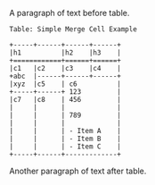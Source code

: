 A paragraph of text before table.

```mcgtable
Table: Simple Merge Cell Example

+-----+------+------+------+
|h1          |h2    |h3    |
+============+======+======+
|c1   |c2    |c3    |c4    |
+abc  |------+------+------+
|xyz  |c5    | c6          |
+-----+------+ 123         |
|c7   |c8    | 456         |
|     |      |             |
|     |      | 789         |
|     |      |             |
|     |      | - Item A    |
|     |      | - Item B    |
|     |      | - Item C    |
+-----+------+-------------+
```

Another paragraph of text after table.
